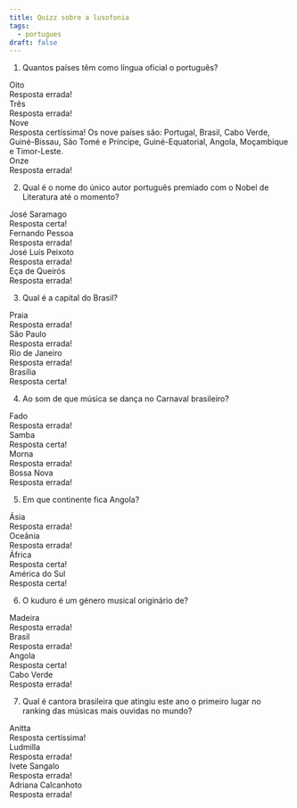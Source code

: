 ```yaml
---
title: Quizz sobre a lusofonia
tags:
  - portugues
draft: false
---
```

1. Quantos países têm como língua oficial o português?

<e-card color="1">
  <div>Oito</div>
  <div>
Resposta errada!
  </div>
</e-card>

<e-card color="2">
  <div>Três</div>
  <div>
Resposta errada!
  </div>
</e-card>

<e-card color="3">
  <div>Nove</div>
<div>
Resposta certíssima!
Os nove países são: Portugal, Brasil, Cabo Verde, Guiné-Bissau, São Tomé e Príncipe, Guiné-Equatorial, Angola, Moçambique e Timor-Leste.
</div>
</e-card>

<e-card color="4">
  <div>Onze</div>
  <div>
Resposta errada!
  </div>
</e-card>

2. Qual é o nome do único autor português premiado com o Nobel de Literatura até o momento?

<e-card color="5">
  <div>José Saramago</div>
  <div>
Resposta certa!
  </div>
</e-card>

<e-card color="6">
  <div>Fernando Pessoa</div>
  <div>
Resposta errada!
  </div>
</e-card>

<e-card color="7">
  <div>José Luís Peixoto</div>
<div>
Resposta errada!
</div>
</e-card>

<e-card color="8">
  <div>Eça de Queirós</div>
  <div>
Resposta errada!
  </div>
</e-card>

3. Qual é a capital do Brasil?

<e-card color="9">
  <div>Praia</div>
  <div>
Resposta errada!
  </div>
</e-card>

<e-card color="10">
  <div>São Paulo</div>
  <div>
Resposta errada!
  </div>
</e-card>

<e-card color="1">
  <div>Rio de Janeiro</div>
  <div>
Resposta errada!
  </div>
</e-card>

<e-card color="2">
  <div>Brasília</div>
  <div>
Resposta certa!
  </div>
</e-card>

4. Ao som de que música se dança no Carnaval brasileiro?

<e-card color="3">
  <div>Fado</div>
  <div>
Resposta errada!
  </div>
</e-card>

<e-card color="4">
  <div>Samba</div>
  <div>
Resposta certa!
  </div>
</e-card>

<e-card color="5">
  <div>Morna</div>
  <div>
Resposta errada!
  </div>
</e-card>

<e-card color="6">
  <div>Bossa Nova</div>
  <div>
Resposta errada!
  </div>
</e-card>

5. Em que continente fica Angola?

<e-card color="7">
  <div>Ásia</div>
  <div>
Resposta errada!
  </div>
</e-card>

<e-card color="8">
  <div>Oceânia</div>
  <div>
Resposta errada!
  </div>
</e-card>

<e-card color="9">
  <div>África</div>
  <div>
Resposta certa!
  </div>
</e-card>

<e-card color="10">
  <div>América do Sul</div>
  <div>
Resposta certa!
  </div>
</e-card>

6. O kuduro é um género musical originário de?

<e-card color="1">
  <div>Madeira</div>
  <div>
Resposta errada!
  </div>
</e-card>

<e-card color="2">
  <div>Brasil</div>
  <div>
Resposta errada!
  </div>
</e-card>

<e-card color="3">
  <div>Angola</div>
  <div>
Resposta certa!
  </div>
</e-card>

<e-card color="4">
  <div>Cabo Verde</div>
  <div>
Resposta errada!
  </div>
</e-card>

7. Qual é cantora brasileira que atingiu este ano o primeiro lugar no ranking das músicas mais ouvidas no mundo?

<e-card color="5">
  <div>Anitta</div>
  <div>
Resposta certíssima!
  </div>
</e-card>

<e-card color="6">
  <div>Ludmilla</div>
  <div>
Resposta errada!
  </div>
</e-card>

<e-card color="7">
  <div>Ivete Sangalo</div>
  <div>
Resposta errada!
  </div>
</e-card>

<e-card color="8">
  <div>Adriana Calcanhoto</div>
  <div>
Resposta errada!
  </div>
</e-card>